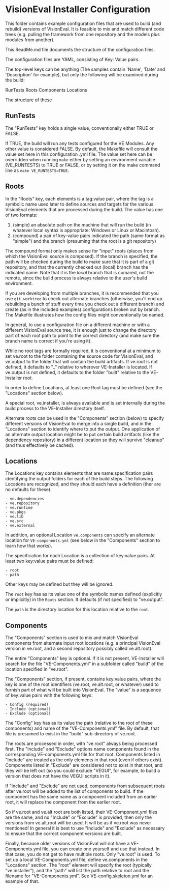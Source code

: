 # VisionEval Installer Configuration

This folder contains example configuration files that are used to build (and rebuild) versions of
VisionEval.  It is feasible to mix and match different code trees (e.g. pulling the framework from
one repository and the models plus modules from another).

This ReadMe.md file documents the structure of the configuration files.

The configuration files are YAML, consisting of Key: Value pairs.

The top-level keys can be anything (The samples contain 'Name', 'Date' and 'Description' for
example), but only the following will be examined during the build:

RunTests
Roots
Components
Locations

The structure of these

## RunTests ##

The "RunTests" key holds a single value, conventionally either TRUE or FALSE.

If TRUE, the build will run any tests configured for the VE Modules.
Any other value is considered FALSE. By default, the Makefile will consult the value set
here in this configuration .yml file. The value set here can be overridden when running `make`
either by setting an environment variable (VE_RUNTESTS) to TRUE or FALSE, or by setting it on the
make command line as `make VE_RUNTESTS=TRUE`.

## Roots ##

In the "Roots" key, each elements is a tag:value pair, where the tag is a symbolic name used
later to define sources and targets for the various VisionEval elements that are processed during
the build.  The value has one of two formats:

1. (simple) an absolute path on the machine that will run the build (in whatever local syntax is
appropriate: Windows or Linux or Macintosh).
1. (compound) a pair of key-value pairs indicated the path (same format as "simple") and the branch
(presuming that the root is a git repository)

The compound format only makes sense for "input" roots (places from which the VisionEval source is
composed). If the branch is specified, the path will be checked during the build to make sure that
it is part of a git repository, and that the currently checked out (local) branch has the indicated
name.  Note that it is the _local_ branch that is comared, not the remote, since the build process
is always relative to the user's build environment.

If you are developing from multiple branches, it is recommended that you use `git worktree` to check
out alternate branches (otherwise, you'll end up rebuilding a bunch of stuff every time you check
out a different branch) and create (as in the included examples) configurations broken out by
branch. The Makefile illustrates how the config files might conventionally be named.

In general, to use a configuration file on a different machine or with a different VisionEval
source tree, it is enough just to change the directory part of each root path to point to
the correct directory (and make sure the branch name is correct if you're using it).

While no root tags are formally required, it is conventional at a minimum to set ve.root to the
folder containing the source code for VisionEval, and ve.output to the folder that will contain the
build artifacts. If ve.root is not defined, it defaults to ".." relative to wherever VE-Installer is
located. If ve.output is not defined, it defaults to the folder "built" relative to the
VE-Installer root.

In order to define Locations, at least one Root tag must be defined (see the "Locations" section
below).

A special root, ve.installer, is always available and is set internally during the build process
to the VE-Installer directory itself.

Alternate roots can be used in the "Components" section (below) to specify different versions of
VisionEval to merge into a single build, and in the "Locations" section to identify where to put the
output. One application of an alternate output location might be to put certain build artifacts
(like the dependency repository) in a different location so they will survive "cleanup" (and thus
effectively be cached).

## Locations ##

The Locations key contains elements that are name:specification pairs identifying the output folders
for each of the build steps.  The following Locations are recognized, and they should each have a
definition (ther are no defaults for these).

    - ve.dependencies
    - ve.repository
    - ve.runtime
    - ve.pkgs
    - ve.lib
    - ve.src
    - ve.external

In addition, an optional Location `ve.components` can specify an alternate location for
`VE-components.yml` (see below in the "Components" section to learn how that works).

The specification for each Location is a collection of key:value pairs.  At least two key:value pairs
must be defined:

    - root
    - path

Other keys may be defined but they will be ignored.

The `root` key has as its value one of the symbolic names defined (explicitly or implicitly) in the
`Roots` section. It defaults (if not specified) to "ve.output".

The `path` is the directory location for this location relative to the `root`.

## Components ##

The "Components" section is used to mix and match VisionEval components from alternate input root
locations (e.g. a principal VisionEval version in ve.root, and a second repository possibly called
ve.alt.root).

The entire "Components" key is optional. If it is not present, VE-Installer will search for
the file "VE-Components.yml" in a subfolder called "build" of the location specified in "ve.root".

The "Components" section, if present, contains key:value pairs, where the key is one of the root
identifiers (ve.root, ve.alt.root, or whatever) used to furnish part of what will be built into
VisionEval.  The "value" is a sequence of key:value pairs with the following keys:

    - Config (required)
    - Include (optional)
    - Exclude (optional)

The "Config" key has as its value the path (relative to the root of these components) and name of
the "VE-Components.yml" file. By default, that file is presumed to exist in the "build"
sub-directory of ve.root.

The roots are processed in order, with "ve.root" always being processed first.  The "Include"
and "Exclude" options name components found in the corresponding VE-components.yml file for that
root.  Components listed in "Include" are treated as the only elements in that root (even if others
exist).  Components listed in "Exclude" are considered not to exist in that root, and they will
be left out (so you could exclude "VEGUI", for example, to build a version that does not have the
VEGUI scripts in it).

If "Include" and "Exclude" are not used, components from subsequent roots
after ve.root will be added to the list of components to build. If the component has the same name
as a component included from an earlier root, it will replace the component from the earlier root.

So if ve.root and ve.alt.root are both listed, their VE-Component.yml files are the same, and no
"Include" or "Exclude" is provided, then only the versions from ve.alt.root will be used. It will
be as if ve.root was never mentioned! In general it is best to use "Include" and "Exclude" as
necessary to ensure that the correct component versions are built.

Finally, because older versions of VisionEval will not have a VE-Components.yml file, you can create
one yourself and use that instead.  In that case, you do not get to have multiple roots.  Only
"ve.root" is used.  To set up a local VE-Components.yml file, define ve.components in the
"Locations" section.  The "root" element will specify the root (typically "ve.installer"), and the
"path" will list the path relative to root and the filename for "VE-Components.yml". See
VE-config.skeleton.yml for an example of that.


